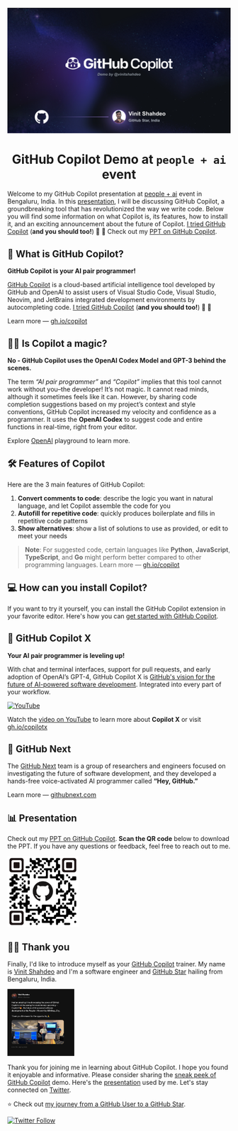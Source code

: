 ![GitHub Copilot Demo by @vinitshahdeo](./media/GitHub-Copilot-Demo-By-Vinit-Shahdeo.png)

<h1 align='center'>GitHub Copilot Demo at <code>people + ai</code> event</h1>

Welcome to my GitHub Copilot presentation at [people + ai](https://peopleplus.ai/) event in Bengaluru, India. In this [presentation](https://github.com/vinitshahdeo/copilot/blob/main/presentation/GitHub%20Copilot%20-%20Presentation%20by%20vinitshahdeo.pdf), I will be discussing GitHub Copilot, a groundbreaking tool that has revolutionized the way we write code. Below you will find some information on what Copilot is, its features, how to install it, and an exciting announcement about the future of Copilot. [I tried GitHub Copilot](https://vinitshahdeo.dev/github-copilot) (**and you should too!**) 🤖 🚀 Check out my [PPT on GitHub Copilot](https://github.com/vinitshahdeo/copilot/blob/main/presentation/GitHub%20Copilot%20-%20Presentation%20by%20vinitshahdeo.pdf).


## 🤖 What is GitHub Copilot?

**GitHub Copilot is your AI pair programmer!**

[GitHub Copilot](https://gh.io/copilot) is a cloud-based artificial intelligence tool developed by GitHub and OpenAI to assist users of Visual Studio Code, Visual Studio, Neovim, and JetBrains integrated development environments by autocompleting code. [I tried GitHub Copilot](https://vinitshahdeo.dev/github-copilot) (**and you should too!**) 🤖 🚀

Learn more — [gh.io/copilot](https://gh.io/copilot)

## 🧙‍♂️ Is Copilot a magic?

**No - GitHub Copilot uses the OpenAI Codex Model and GPT-3 behind the scenes.**

The term *“AI pair programmer”* and *“Copilot”* implies that this tool cannot work without you–the developer! It’s not magic. It cannot read minds, although it sometimes feels like it can. However, by sharing code completion suggestions based on my project’s context and style conventions, GitHub Copilot increased my velocity and confidence as a programmer. It uses the **OpenAI Codex** to suggest code and entire functions in real-time, right from your editor.

Explore [OpenAI](https://openai.com/) playground to learn more.

## 🛠️ Features of Copilot

Here are the 3 main features of GitHub Copilot:

1. **Convert comments to code**: describe the logic you want in natural language, and let Copilot assemble the code for you
2. **Autofill for repetitive code**: quickly produces boilerplate and fills in repetitive code patterns
3. **Show alternatives**: show a list of solutions to use as provided, or edit to meet your needs

> **Note**: For suggested code, certain languages like **Python**, **JavaScript**, **TypeScript**, and **Go** might perform better compared to other programming languages. Learn more — [gh.io/copilot](https://gh.io/copilot)

## 💻 How can you install Copilot?

If you want to try it yourself, you can install the GitHub Copilot extension in your favorite editor. Here's how you can [get started with GitHub Copilot](https://docs.github.com/en/copilot/getting-started-with-github-copilot).

## 🚀 GitHub Copilot X

**Your AI pair programmer is leveling up!** 

With chat and terminal interfaces, support for pull requests, and early adoption of OpenAI’s GPT-4, GitHub Copilot X is [GitHub's vision for the future of AI-powered software development](https://github.blog/2023-03-22-github-copilot-x-the-ai-powered-developer-experience/). Integrated into every part of your workflow.

[![YouTube](https://img.shields.io/badge/YouTube-GitHub%20Copilot%20X-critical?logo=youtube)](https://youtu.be/4RfD5JiXt3A)

Watch the [video on YouTube](https://youtu.be/4RfD5JiXt3A) to learn more about **Copilot X** or visit [gh.io/copilotx](https://gh.io/copilotx)

## 🔮 GitHub Next

The [GitHub Next](https://githubnext.com/) team is a group of researchers and engineers focused on investigating the future of software development, and they developed a hands-free voice-activated AI programmer called **“Hey, GitHub.”**

Learn more — [githubnext.com](https://githubnext.com/)

## 📊 Presentation

Check out my [PPT on GitHub Copilot](https://github.com/vinitshahdeo/copilot/blob/main/presentation/GitHub%20Copilot%20-%20Presentation%20by%20vinitshahdeo.pdf). **Scan the QR code** below to download the PPT. If you have any questions or feedback, feel free to reach out to me.

<img src='./media/qr-github-copilot-ppt.png' width = '160px' height = '160px' />

## 🙏🏻 Thank you

Finally, I'd like to introduce myself as your [GitHub Copilot](https://gh.io/copilot) trainer. My name is [Vinit Shahdeo](https://www.linkedin.com/in/vinitshahdeo/) and I'm a software engineer and [GitHub Star](https://stars.github.com/profiles/vinitshahdeo/) hailing from Bengaluru, India. 

<a href='https://twitter.com/Vinit_Shahdeo/status/1642911193240072193'>
<img src='./media/tweet-github-copilot-x.png' height=30% width=30% />
</a>

Thank you for joining me in learning about GitHub Copilot. I hope you found it enjoyable and informative. Please consider sharing the [sneak peek of GitHub Copilot](https://vinitshahdeo.github.io/copilot/) demo. Here's the [presentation](https://github.com/vinitshahdeo/copilot/blob/main/presentation/GitHub%20Copilot%20-%20Presentation%20by%20vinitshahdeo.pdf) used by me. Let's stay connected on [Twitter](https://twitter.com/Vinit_Shahdeo).

:star: Check out [my journey from a GitHub User to a GitHub Star](https://vinitshahdeo.dev/milepost-from-a-github-user-to-a-github-star).

[![Twitter Follow](https://img.shields.io/twitter/follow/Vinit_Shahdeo?style=social)](https://twitter.com/Vinit_Shahdeo)
